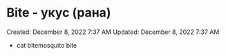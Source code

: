 # Bite - укус (рана)

Created: December 8, 2022 7:37 AM
Updated: December 8, 2022 7:37 AM

- cat bitemosquito bite